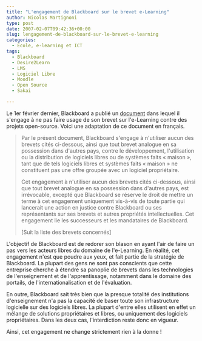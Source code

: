 ```yaml
---
title: "L'engagement de Blackboard sur le brevet e-Learning"
author: Nicolas Martignoni
type: post
date: 2007-02-07T09:42:36+00:00
slug: lengagement-de-blackboard-sur-le-brevet-e-learning
categories:
  - École, e-learning et ICT
tags:
  - Blackboard
  - Desire2Learn
  - LMS
  - Logiciel Libre
  - Moodle
  - Open Source
  - Sakai

---
```

Le 1er février dernier, Blackboard a publié un [document][1] dans lequel il s'engage à ne pas faire usage de son brevet sur l'e-Learning contre des projets open-source. Voici une adaptation de ce document en français.

> Par le présent document, Blackboard s'engage à n'utiliser aucun des brevets cités ci-dessous, ainsi que tout brevet analogue en sa possession dans d'autres pays, contre le développement, l'utilisation ou la distribution de logiciels libres ou de systèmes faits « maison », tant que de tels logiciels libres et systèmes faits « maison » ne constituent pas une offre groupée avec un logiciel propriétaire.
>
> Cet engagement à n'utiliser aucun des brevets cités ci-dessous, ainsi que tout brevet analogue en sa possession dans d'autres pays, est irrévocable, excepté que Blackboard se réserve le droit de mettre un terme à cet engagement uniquement vis-à-vis de toute partie qui lancerait une action en justice contre Blackboard ou ses représentants sur ses brevets et autres propriétés intellectuelles. Cet engagement lie les successeurs et les mandataires de Blackboard.
>
> [Suit la liste des brevets concernés]

L'objectif de Blackboard est de redorer son blason en ayant l'air de faire un pas vers les acteurs libres du domaine de l'e-Learning. En réalité, cet engagement n'est que poudre aux yeux, et fait partie de la stratégie de Blackboard. La plupart des gens ne sont pas conscients que cette entreprise cherche à étendre sa panoplie de brevets dans les technologies de l'enseignement et de l'apprentissage, notamment dans le domaine des portails, de l'internationalisation et de l'évaluation.

En outre, Blackboard sait très bien que la presque totalité des institutions d'enseignement n'a pas la capacité de baser toute son infrastructure logicielle sur des logiciels libres. La plupart d'entre elles utilisent en effet un mélange de solutions propriétaires et libres, ou uniquement des logiciels propriétaires. Dans les deux cas, l'interdiction reste donc en vigueur.

Ainsi, cet engagement ne change strictement rien à la donne !

 [1]: http://blackboard.com/patent/FAQ_013107.htm

<!--more-->
